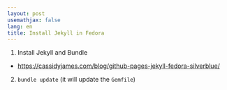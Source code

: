 ```yaml
---
layout: post
usemathjax: false
lang: en
title: Install Jekyll in Fedora
---
```


1. Install Jekyll and Bundle

 - <https://cassidyjames.com/blog/github-pages-jekyll-fedora-silverblue/>

2. `bundle update` (it will update the `Gemfile`)


